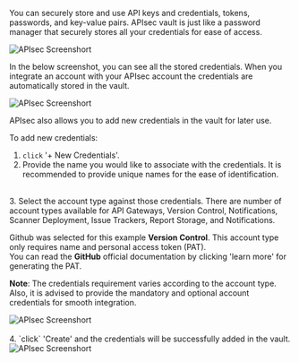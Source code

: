 You can securely store and use API keys and credentials, tokens, passwords, and key-value pairs. APIsec vault is just like a password manager that securely stores all your credentials for ease of access. 

<img alt="APIsec Screenshort" src="https://user-images.githubusercontent.com/75529175/166119691-4428b51a-0711-4159-9206-df970be918b6.png"/>

In the below screenshot, you can see all the stored credentials. When you integrate an account with your APIsec account the credentials are automatically stored in the vault. 

<img alt="APIsec Screenshort" src="https://user-images.githubusercontent.com/75529175/166119692-643b3dc7-b821-4eb5-8b34-fd9474db4751.png"/>

APIsec also allows you to add new credentials in the vault for later use. 

To add new credentials:

1. `click` '+ New Credentials'.
   <br>
2.  Provide the name you would like to associate with the credentials. It is recommended to provide unique names for the ease of identification. 
   <br>
3. Select the account type against those credentials. 
   There are number of account types available for API Gateways, Version Control, 
   Notifications, Scanner Deployment, Issue Trackers, Report Storage, and Notifications.
   
   Github was selected for this example **Version Control**. This account type only requires name and personal access token (PAT). <br>
   You can read the **GitHub** official documentation by clicking 'learn more' for generating the PAT. 
   
 **Note**: The credentials requirement varies according to the account type. Also, it is advised to provide the mandatory and optional account credentials for smooth integration. 

 <img alt="APIsec Screenshort" src="https://user-images.githubusercontent.com/75529175/166119695-fee13ad6-ae56-45e3-b348-8c13884f3166.png"/>
 <br>
 <br>
 4. `click` 'Create' and the credentials will be successfully added in the vault. 
   
   <img alt="APIsec Screenshort" src="https://user-images.githubusercontent.com/75529175/166119696-ff83c70a-c45a-44df-942e-7fb733e814d4.png"/>
